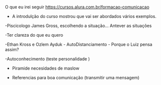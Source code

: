 O que eu irei seguir
https://cursos.alura.com.br/formacao-comunicacao

- A introdulção do curso mostrou que vai ser abordados vários exemplos.

-Piscicologo James Gross, escolhendo a situação... Antever as situações

-Ter clareza do que eu quero

-Ethan Kross e Ozlem Ayduk - AutoDistanciamento - Porque o Luiz pensa assim?

-Autoconhecimento (teste personalidade )

- Piramide necesidades de maslow

- Referencias para boa comunicação (transmitir uma mensagem)
